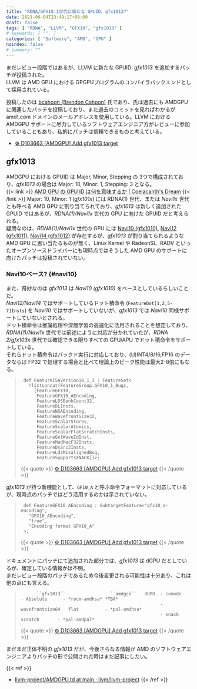 ```yaml
---
title: "RDNA/GFX10.1世代に新たな GPUID、gfx1013?"
date: 2021-06-04T23:49:17+09:00
draft: false
tags: [ "RDNA", "LLVM", "GFX10", "gfx1013" ]
# keywords: [ "", ]
categories: [ "Software", "AMD", "GPU" ]
noindex: false
# summary: ""
---
```


まだレビュー段階ではあるが、LLVM に新たな GPUID: *gfx1013* を追加するパッチが投稿された。  
LLVM は AMD GPU における GPGPUプログラムのコンパイラバックエンドとして採用されている。  

投稿したのは [bcahoon (Brendon Cahoon)](https://reviews.llvm.org/p/bcahoon/) 氏であり、氏は過去にも AMDGPU に関連したパッチを投稿しており、また過去のコミットを見ればわかるが amd\\.com ドメインのメールアドレスを使用している。LLVM における AMDGPU サポートに尽力しているソフトウェアエンジニア方がレビューに参加していることもあり、私的にパッチは信頼できるものと考えている。  
 
 * [⚙ D103663 [AMDGPU] Add gfx1013 target](https://reviews.llvm.org/D103663)

## gfx1013

AMDGPU における GPUID は Major, Minor, Stepping の 3つで構成されており、*gfx1013* の場合は Major: 10, Minor: 1, Stepping: 3 となる。  
{{< link >}} [AMD GPU の GPU ID は何を意味するか | Coelacanth's Dream](/posts/2020/06/22/amdgpu-gpuid-mean/) {{< /link >}}
Major: 10, Minor: 1 (*gfx101x*) には RDNA(1) 世代、または *Navi1x* 世代とも呼べる AMD GPU に割り当てられており、*gfx1013* は新しく追加された GPUID ではあるが、*RDNA(1)/Navi1x* 世代の GPU に向けた GPUID だと考えられる。  
疑問なのは、*RDNA(1)/Navi1x* 世代の GPU には [Navi10 (gfx1010)](/tags/navi10), [Navi12 (gfx1011)](/tags/navi12), [Navi14 (gfx1012)](/tags/navi14) が存在するが、*gfx1013* が割り当てられるような AMD GPU に思い当たるものが無く、Linux Kernel や RadeonSI、RADV といったオープンソースドライバーにも現時点ではそうした AMD GPU のサポートに向けたパッチは投稿されていない。  

### Navi10ベース? {#navi10}

また、奇妙なのは *gfx1013* は *Navi10 (gfx1010)* をベースとしているらしいことだ。  
*Navi12/Navi14* ではサポートしているドット積命令 (`FeatureDot[1,2,5-7]Insts`) を *Navi10* ではサポートしていないが、*gfx1013* では *Navi10* 同様サポートしていないとされる。  
ドット積命令は推論処理や深層学習の高速化に活用されることを想定しており、*RDNA(1)/Navi1x* 世代では前述にように対応が分かれていたが、*RDNA 2/gfx103x* 世代では確認できる限りすべての GPU/APU でドット積命令をサポートしている。  
それらドット積命令はパックド実行に対応しており、(U)INT4/8/16,FP16 のデータならば FP32 で処理する場合と比べて理論上のピーク性能は最大2-8倍にもなる。  

 > 		def FeatureISAVersion10_1_3 : FeatureSet<
 > 		  !listconcat(FeatureGroup.GFX10_1_Bugs,
 > 		    [FeatureGFX10,
 > 		     FeatureGFX10_AEncoding,
 > 		     FeatureLDSBankCount32,
 > 		     FeatureDLInsts,
 > 		     FeatureNSAEncoding,
 > 		     FeatureWavefrontSize32,
 > 		     FeatureScalarStores,
 > 		     FeatureScalarAtomics,
 > 		     FeatureScalarFlatScratchInsts,
 > 		     FeatureGetWaveIdInst,
 > 		     FeatureMadMacF32Insts,
 > 		     FeatureDsSrc2Insts,
 > 		     FeatureLdsMisalignedBug,
 > 		     FeatureSupportsXNACK])>;
 >
 > {{< quote >}} [⚙ D103663 [AMDGPU] Add gfx1013 target](https://reviews.llvm.org/D103663) {{< /quote >}}

*gfx1013* が持つ新機能として、`GF10_A` と呼ぶ命令フォーマットに対応しているが、現時点のパッチではどう活用するのかは示されていない。  

 > 		def FeatureGFX10_AEncoding : SubtargetFeature<"gfx10_a-encoding",
 > 		  "GFX10_AEncoding",
 > 		  "true",
 > 		  "Encoding format GFX10_A"
 > 		>;
 >
 > {{< quote >}} [⚙ D103663 [AMDGPU] Add gfx1013 target](https://reviews.llvm.org/D103663) {{< /quote >}}

ドキュメントにパッチにて追加された部分では、*gfx1013* は dGPU だとしているが、確定している情報かは不明。  
まだレビュー段階のパッチであるため今後変更される可能性は十分あり、これは他の点にも言える。  


 > 		     ``gfx1013``                 ``amdgcn``   dGPU  - cumode          - Absolute      - *rocm-amdhsa* *TBA*
 > 		                                                    - wavefrontsize64   flat          - *pal-amdhsa*
 > 		                                                    - xnack             scratch       - *pal-amdpal*
 > {{< quote >}} [⚙ D103663 [AMDGPU] Add gfx1013 target](https://reviews.llvm.org/D103663) {{< /quote >}}


まだまだ正体不明の *gfx1013* だが、今後さらなる情報が AMD のソフトウェアエンジニアよりパッチの形で公開された時はまだ記事にしたい。  

{{< ref >}}
 * [llvm-project/AMDGPU.td at main · llvm/llvm-project](https://github.com/llvm/llvm-project/blob/main/llvm/lib/Target/AMDGPU/AMDGPU.td)
{{< /ref >}}
